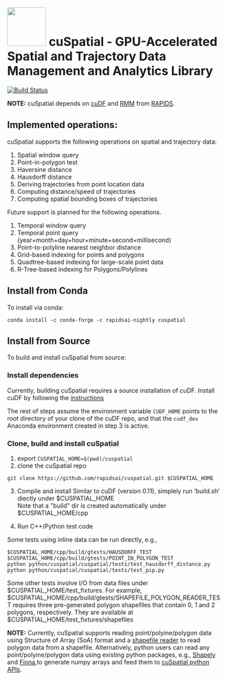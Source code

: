 # <div align="left"><img src="img/rapids_logo.png" width="90px"/>&nbsp;cuSpatial - GPU-Accelerated Spatial and Trajectory Data Management and Analytics Library</div>

[![Build Status](https://gpuci.gpuopenanalytics.com/job/rapidsai/job/gpuci/job/cuspatial/job/branches/job/cuspatial-branch-pipeline/badge/icon)](https://gpuci.gpuopenanalytics.com/job/rapidsai/job/gpuci/job/cuspatial/job/branches/job/cuspatial-branch-pipeline/)

**NOTE:** cuSpatial depends on [cuDF](https://github.com/rapidsai/cudf) and
[RMM](https://github.com/rapidsai/rmm) from [RAPIDS](https://rapids.ai/).

## Implemented operations:
cuSpatial supports the following operations on spatial and trajectory data:
1. Spatial window query
2. Point-in-polygon test
3. Haversine distance
4. Hausdorff distance
5. Deriving trajectories from point location data
6. Computing distance/speed of trajectories
7. Computing spatial bounding boxes of trajectories

Future support is planned for the following operations.
1. Temporal window query
2. Temporal point query (year+month+day+hour+minute+second+millisecond)
3. Point-to-polyline nearest neighbor distance
4. Grid-based indexing for points and polygons
5. Quadtree-based indexing for large-scale point data
6. R-Tree-based indexing for Polygons/Polylines

## Install from Conda
To install via conda:
```
conda install -c conda-forge -c rapidsai-nightly cuspatial
```

## Install from Source
To build and install cuSpatial from source:

### Install dependencies

Currently, building cuSpatial requires a source installation of cuDF. Install
cuDF by following the [instructions](https://github.com/rapidsai/cudf/blob/branch-0.11/CONTRIBUTING.md#script-to-build-cudf-from-source)

The rest of steps assume the environment variable `CUDF_HOME` points to the 
root directory of your clone of the cuDF repo, and that the `cudf_dev` Anaconda
environment created in step 3 is active.

### Clone, build and install cuSpatial

1. export `CUSPATIAL_HOME=$(pwd)/cuspatial`
2. clone the cuSpatial repo

```
git clone https://github.com/rapidsai/cuspatial.git $CUSPATIAL_HOME
```

3. Compile and install 
Similar to cuDF (version 0.11), simplely run 'build.sh' diectly under $CUSPATIAL_HOME<br>
Note that a "build" dir is created automatically under $CUSPATIAL_HOME/cpp

4. Run C++/Python test code <br>

Some tests using inline data can be run directly, e.g.,
```
$CUSPATIAL_HOME/cpp/build/gtests/HAUSDORFF_TEST
$CUSPATIAL_HOME/cpp/build/gtests/POINT_IN_POLYGON_TEST
python python/cuspatial/cuspatial/tests/test_hausdorff_distance.py
python python/cuspatial/cuspatial/tests/test_pip.py
```

Some other tests involve I/O from data files under $CUSPATIAL_HOME/test_fixtures.
For example, $CUSPATIAL_HOME/cpp/build/gtests/SHAPEFILE_POLYGON_READER_TEST requires three
pre-generated polygon shapefiles that contain 0, 1 and 2 polygons, respectively. They are available at 
$CUSPATIAL_HOME/test_fixtures/shapefiles <br>

**NOTE:** Currently, cuSpatial supports reading point/polyine/polygon data using
Structure of Array (SoA) format and a [shapefile reader](./cpp/src/io/shp)
to read polygon data from a shapefile.
Alternatively, python users can read any point/polyine/polygon data using
existing python packages, e.g., [Shapely](https://pypi.org/project/Shapely/) 
and [Fiona](https://github.com/Toblerity/Fiona),to generate numpy arrays and feed them to
[cuSpatial python APIs](python/cuspatial/cuspatial).
